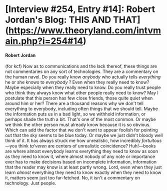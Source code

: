 # [Interview #254, Entry #14]: Robert Jordan's Blog: THIS AND THAT](https://www.theoryland.com/intvmain.php?i=254#14)

#### Robert Jordan

(for kcf) Now as to communications and the lack thereof, these things are not commentaries on any sort of technologies. They are a commentary on the human navel. Do you really know
*anybody*
who actually tells
*everything*
he or she knows to
*everybody*
? Even when they really need to know? Maybe especially when they really need to know. Do you really trust people who think they always know what other people really need to know? May I postulate that this person has few close friends, those quite quiet when around him or her? There are a thousand reasons why we don't tell everything to everybody, including often things that we should tell. Maybe the information puts us in a bad light, so we withhold information, or perhaps shade the truth a bit. That's one of the most common. Or maybe we think the other person must already know because it is so obvious. Which can add the factor that we don't want to appear foolish for pointing out that the sky seems to be blue today. Or maybe we just didn't bloody well think of it. It has always struck me how unrealistic, how incredibly
*fortuitous*
—you think
*ta'veren*
are centers of unrealistic coincidence? Huh!—books are where almost everybody learns everything they need to know as soon as they need to know it, where almost nobody of any note or importance ever has to make decisions based on incomplete information, information that the reader may know is at least partly wrong. Lord, even when they just learn
*almost*
everything they need to know exactly when they need to know it, matters seem just too far-fetched. No, it isn't a commentary on technology. Just people.

